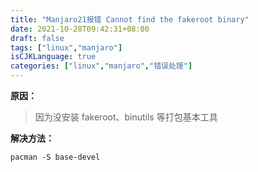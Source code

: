 ```yaml
---
title: "Manjaro21报错 Cannot find the fakeroot binary"
date: 2021-10-28T09:42:31+08:00
draft: false
tags: ["linux","manjaro"]
isCJKLanguage: true
categories: ["linux","manjaro","错误处理"]
---
```


**原因：**

> 因为没安装 fakeroot、binutils 等打包基本工具

**解决方法：**

```shell
pacman -S base-devel
```

